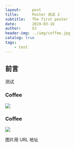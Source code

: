 ```yaml
---
layout:     post
title:      Poster 测试 2
subtitle:   The first poster
date:       2019-03-16
author:     XJ
header-img: ../img/coffee.jpg
catalog: true
tags:
    - test
---
```


## 前言

测试


### Coffee
![](https://github.com/xianjiaodahe91/xianjiaodahe91.github.io/blob/master/img/coffee.jpg?raw=true)

### Coffee
![](https://github.com/xianjiaodahe91/xianjiaodahe91.github.io/blob/master/img/coffee.jpg?raw=true)

图片用 URL 地址



